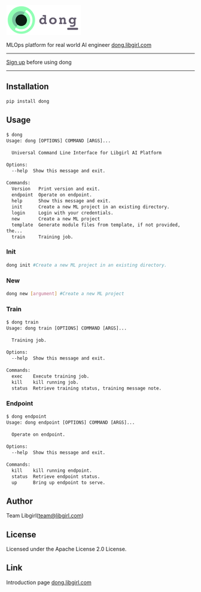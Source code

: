 ![dong](https://raw.githubusercontent.com/libgirlenterprise/dong_mnist_example/master/dong_logo.png)

MLOps platform for real world AI engineer [dong.libgirl.com](http://bit.ly/dong_pre_alpha)

--- 

[Sign up](https://dong.libgirl.com/zh/signup/) before using dong 


---


## Installation

```bash
pip install dong
```

## Usage

```
$ dong
Usage: dong [OPTIONS] COMMAND [ARGS]...

  Universal Command Line Interface for Libgirl AI Platform

Options:
  --help  Show this message and exit.

Commands:
  Version   Print version and exit.
  endpoint  Operate on endpoint.
  help      Show this message and exit.
  init      Create a new ML project in an existing directory.
  login     Login with your credentials.
  new       Create a new ML project
  template  Generate module files from template, if not provided, the...
  train     Training job.
```

### Init
```sh
dong init #Create a new ML project in an existing directory.
```

### New
```sh
dong new [argument] #Create a new ML project
```
### Train

```
$ dong train
Usage: dong train [OPTIONS] COMMAND [ARGS]...

  Training job.

Options:
  --help  Show this message and exit.

Commands:
  exec    Execute training job.
  kill    kill running job.
  status  Retrieve training status, training message note.
```

### Endpoint
```
$ dong endpoint
Usage: dong endpoint [OPTIONS] COMMAND [ARGS]...

  Operate on endpoint.

Options:
  --help  Show this message and exit.

Commands:
  kill    kill running endpoint.
  status  Retrieve endpoint status.
  up      Bring up endpoint to serve.
```


## Author
Team Libgirl(team@libgirl.com)

## License
Licensed under the Apache License 2.0 License.

## Link 
Introduction page [dong.libgirl.com](http://bit.ly/dong_pre_alpha)
